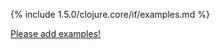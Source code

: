 {% include 1.5.0/clojure.core/if/examples.md %}

[Please add examples!](https://github.com/arrdem/grimoire/edit/master/_includes/1.6.0/clojure.core/if/examples.md)
